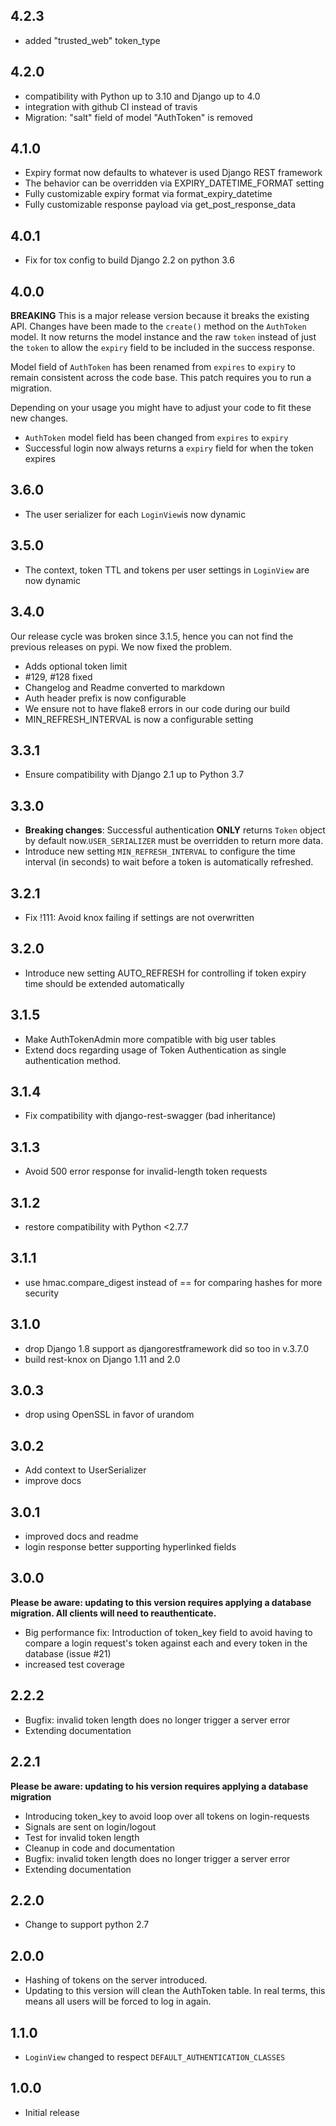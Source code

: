 ## 4.2.3

- added "trusted_web" token_type

## 4.2.0

- compatibility with Python up to 3.10 and Django up to 4.0
- integration with github CI instead of travis
- Migration: "salt" field of model "AuthToken" is removed

## 4.1.0

- Expiry format now defaults to whatever is used Django REST framework
- The behavior can be overridden via EXPIRY_DATETIME_FORMAT setting
- Fully customizable expiry format via format_expiry_datetime
- Fully customizable response payload via get_post_response_data

## 4.0.1

- Fix for tox config to build Django 2.2 on python 3.6

## 4.0.0

**BREAKING** This is a major release version because it
breaks the existing API.
Changes have been made to the `create()` method on the `AuthToken` model.
It now returns the model instance and the raw `token` instead
of just the `token` to allow the `expiry` field to be included in the
success response.

Model field of `AuthToken` has been renamed from `expires` to `expiry`
to remain consistent across the code base. This patch requires you
to run a migration.

Depending on your usage you might have to adjust your code
to fit these new changes.

- `AuthToken` model field has been changed from `expires` to `expiry`
- Successful login now always returns a `expiry` field for when the token expires

## 3.6.0

- The user serializer for each `LoginView`is now dynamic

## 3.5.0

- The context, token TTL and tokens per user settings in `LoginView` are now dynamic

## 3.4.0

Our release cycle was broken since 3.1.5, hence you can not find the previous releases on pypi. We now fixed the problem.

- Adds optional token limit
- \#129, \#128 fixed
- Changelog and Readme converted to markdown
- Auth header prefix is now configurable
- We ensure not to have flake8 errors in our code during our build
- MIN_REFRESH_INTERVAL is now a configurable setting

## 3.3.1

- Ensure compatibility with Django 2.1 up to Python 3.7

## 3.3.0

- **Breaking changes**: Successful authentication **ONLY** returns
  `Token` object by default
  now.`USER_SERIALIZER` must be overridden to return more
  data.
- Introduce new setting `MIN_REFRESH_INTERVAL` to configure the time
  interval (in seconds) to wait before a token is automatically refreshed.

## 3.2.1

- Fix !111: Avoid knox failing if settings are not overwritten

## 3.2.0

- Introduce new setting AUTO_REFRESH for controlling if token expiry time should be extended automatically

## 3.1.5

- Make AuthTokenAdmin more compatible with big user tables
- Extend docs regarding usage of Token Authentication as single authentication method.

## 3.1.4

- Fix compatibility with django-rest-swagger (bad inheritance)

## 3.1.3

- Avoid 500 error response for invalid-length token requests

## 3.1.2

- restore compatibility with Python <2.7.7

## 3.1.1

- use hmac.compare_digest instead of == for comparing hashes for more security

## 3.1.0

- drop Django 1.8 support as djangorestframework did so too in v.3.7.0
- build rest-knox on Django 1.11 and 2.0

## 3.0.3

- drop using OpenSSL in favor of urandom

## 3.0.2

- Add context to UserSerializer
- improve docs

## 3.0.1

- improved docs and readme
- login response better supporting hyperlinked fields

## 3.0.0

**Please be aware: updating to this version requires applying a database migration. All clients will need to reauthenticate.**

- Big performance fix: Introduction of token_key field to avoid having to compare a login request's token against each and every token in the database (issue #21)
- increased test coverage

## 2.2.2

- Bugfix: invalid token length does no longer trigger a server error
- Extending documentation

## 2.2.1

**Please be aware: updating to his version requires applying a database migration**

- Introducing token_key to avoid loop over all tokens on login-requests
- Signals are sent on login/logout
- Test for invalid token length
- Cleanup in code and documentation
- Bugfix: invalid token length does no longer trigger a server error
- Extending documentation

## 2.2.0

- Change to support python 2.7

## 2.0.0

- Hashing of tokens on the server introduced.
- Updating to this version will clean the AuthToken table. In real terms, this
  means all users will be forced to log in again.

## 1.1.0

- `LoginView` changed to respect `DEFAULT_AUTHENTICATION_CLASSES`

## 1.0.0

- Initial release
